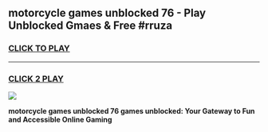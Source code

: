 
## motorcycle games unblocked 76 - Play Unblocked Gmaes & Free #rruza
<h3>
<a href="https://premium.freeplayer.one?title=motorcycle_games_unblocked_76&ref=01M">CLICK TO PLAY</a></h3>
<hr>

<h3>
<a href="https://premium.freeplayer.one?title=motorcycle_games_unblocked_76&ref=01M">CLICK 2 PLAY</a>
  
</h3>

<a href="https://premium.freeplayer.one?title=motorcycle_games_unblocked_76&ref=01M"><img src="https://clearcache.store/games.png"></a>


**motorcycle games unblocked 76 games unblocked: Your Gateway to Fun and Accessible Online Gaming**
